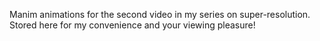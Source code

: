 Manim animations for the second video in my series on super-resolution. Stored here for my convenience and your viewing pleasure!
